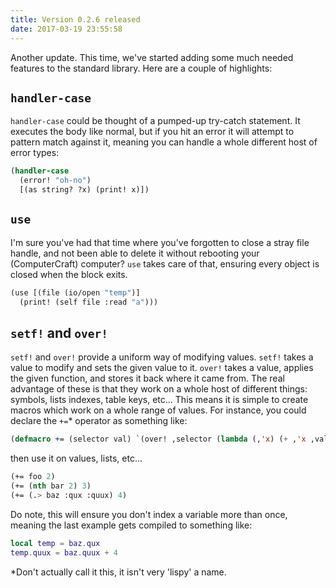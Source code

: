 ```yaml
---
title: Version 0.2.6 released
date: 2017-03-19 23:55:58
---
```


Another update. This time, we've started adding some much needed features to the standard library. Here are a couple of highlights:

## `handler-case`
`handler-case` could be thought of a pumped-up try-catch statement. It executes the body like normal, but if you hit an
error it will attempt to pattern match against it, meaning you can handle a whole different host of error types:

```cl
(handler-case
  (error! "oh-no")
  [(as string? ?x) (print! x)])
```

## `use`
I'm sure you've had that time where you've forgotten to close a stray file handle, and not been able to delete it
without rebooting your (ComputerCraft) computer? `use` takes care of that, ensuring every object is closed when the
block exits.

```cl
(use [(file (io/open "temp")]
  (print! (self file :read "a")))
```

## `setf!` and `over!`
`setf!` and `over!` provide a uniform way of modifying values. `setf!` takes a value to modify and sets the given value
to it. `over!` takes a value, applies the given function, and stores it back where it came from. The real advantage of
these is that they work on a whole host of different things: symbols, lists indexes, table keys, etc... This means it is
simple to create macros which work on a whole range of values.  For instance, you could declare the `+=`\* operator as
something like:

```cl
(defmacro += (selector val) `(over! ,selector (lambda (,'x) (+ ,'x ,val))))
```

then use it on values, lists, etc...

```cl
(+= foo 2)
(+= (nth bar 2) 3)
(+= (.> baz :qux :quux) 4)
```

Do note, this will ensure you don't index a variable more than once, meaning the last example gets compiled to something like:

```lua
local temp = baz.qux
temp.quux = baz.quux + 4
```

\*Don't actually call it this, it isn't very 'lispy' a name.
